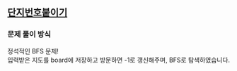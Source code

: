 ## [단지번호붙이기](https://www.acmicpc.net/problem/2667)
### 문제 풀이 방식
정석적인 BFS 문제!  
입력받은 지도를 board에 저장하고 방문하면 -1로 갱신해주며, BFS로 탐색하였습니다.
